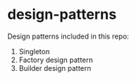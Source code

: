 # design-patterns

Design patterns included in this repo:
1. Singleton
2. Factory design pattern
3. Builder design pattern